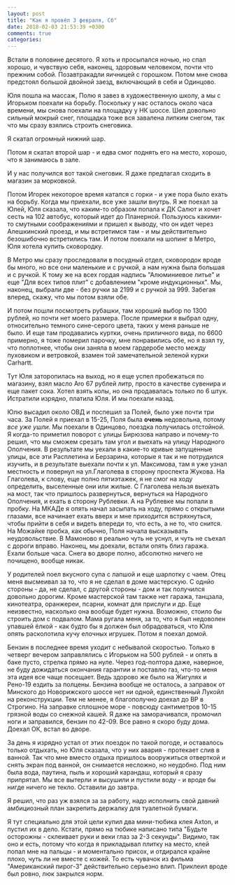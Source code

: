 ```yaml
---
layout: post
title: "Как я провёл 3 февраля, Сб"
date: 2018-02-03 21:53:39 +0300
comments: true
categories: 
---
```

Встали в половине десятого. Я хоть и просыпался ночью, но спал хорошо, и чувствую себя, наконец, здоровым человеком, почти что прежним собой. Позавтракадли яичницей с горошком. Потом мне снова предстоял большой двойной заезд, включающий в себя и Одинцово.

Юля пошла на массаж, Полю я завез в художественную школу, а мы с Игорьком поехали на борьбу. Поскольку у нас осталось около часа времени, мы снова поехали на площадку у НК шоссе. Шел довольно сильный мокрый снег, площадка тоже вся завалена липким снегом, так что мы сразу взялись строить снеговика. 


Я скатал огромный нижний шар.

Потом я скатал второй шар - и едва смог поднять его на место, хорошо, что я занимаюсь в зале.


И у нас получился вот такой снеговик. Я даже предлагал сходить в магазин за морковкой.


Потом Игорек некоторое время катался с горки - и уже пора было ехать на борьбу. Когда мы приехали, все уже зашли внутрь. Я же поехал за Юлей, Юля сказала, что каким-то образом попала к ДК Салют и хочет сесть на 102 автобус, который идет до Планерной. Пользуюсь какими-то смутными соображениями и пришел к выводу, что он идет через Алешкинский проезд, и мы встретимся там - и мы действительно безошибочно встретились там. И потом поехали на шопинг в Метро, Юля хотела купить сковородку.

В Метро мы сразу проследовали в посудный отдел, сковородок вроде бы много, но все они маленькие и с ручкой, а нам нужна была большая и с ручкой. К тому же на всех гордая надпись "Алюминиевое литье" и еще "Для всех типов плит" с добавлением "кроме индукционных". Мы, наконец, выбрали две - без ручки за 2199 и с ручкой за 999. Забегая вперед, скажу, что мы потом взяли обе.

И потом пошли посмотреть рубашки, там хороший выбор по 1300 рублей, но почти нет моего размера. После примерки я выбрал одну, относительно темного сине-серого цвета, таких у меня раньше не было. И еще там продавались куртки, очень приличного вида, по 6600 примерно, я тоже померил парочку, мне понравились обе, но я взял ту, что поплотнее, чтобы они заняла в моем гардеробе место между пуховиком и ветровкой, взамен той замечательной зеленой курки Carhartt.

Тут Юля заторопилась на выход, но я еще успел пробежаться по магазину, взял масло Aro 67 рублей литр, просто в качестве сувенира и еще пакет сока. Хотел взять колы, но она продавалась только по 6 штук. Истратили изрядно, платила Юля. И мы поехали назад.

Юлю высадил около ОВД и поспешил за Полей, было уже почти три часа. За Полей я приехал в 15-25, Поля была **очень** недовольна, потому *все уже ушли*. Мы поехали в Одинцово, поездка получилась отстойной. Я когда-то приметил поворот с улицы Бирюзова направо и почему-то решил, что мы сможем срезать там угол и выехать на улицу Народного Ополчения. В результате мы уехали в какие-то кривые запущенные улицы, все эти Расплетина и Берзарина, которые я так и не потрудился изучить, и в результате выехали почти к ул. Максимова, там я уже узнал местность и повернул на ул.Глаголева в сторону проспекта Жукова. На Глаголева, к слову, еще полно пятиэтажек, я не смог на ходу определить, выселенные они или жилые. С Глаголева нельзя выехать на мост, так что пришлось развернуться, вернуться на Народного Ополчения, и ехать в сторону Рублевки. А на Рублевке мы попали в пробку. На МКАДе я опять начал засыпать на ходу, прямо с открытыми глазами, все начинает ехать вверх и мне приходится встряхнуться, чтобы прийти в себя и видеть впереди то, что есть, а не то, что снится. На Можайке пробка, как обычно, Поля начала высказывать неудовольствие. В Мамоново я реально чуть не уснул, и чуть не съехал с дороги вправо. Наконец, мы доехали, встали опять близ гаража. Ехали больше часа. Снега во дворе полно, абсолютно ничего не почищено, вообще никак.

У родителей поел вкусного супа с лапшой и еще шарлотку с чаем. Отец меня высмеивал за то, что я не сделал в доме мастерскую. С однйо стороны - да, не сделал, с другой стороны - дом и так получился довольно дорогим. Кроме мастерской там также нет гаража, танцзала, кинотеатра, оранжереи, псарни, комнат для прислуги и др. Еще неизвестно, насколько она вообще будет нужна. Возможно, стоило бы строить дом с подвалом. Мама ругала меня, за то, что я был недоволен упавшей ёлкой - как будто бы я должен был обрадоваться, что Юля опять расколотила кучу елочных игрушек. Потом я поехал домой. 

Бензин в последнее время уходит с небывалой скоростью. Только в четверг вечером заправлялись с Игорьком на 500 рублей - и опять в баке пусто, стрелка прямо на нуле. Через год-полтора даже, наверное, не буду дожидаться окончания гарантии и поставлю газ, что-то меня эта идея все чаще посещает. Ведь здорово же было на Жигулях и Рено-19 ездить за полцены. Бензина вообще не осталось, а заправок от Минского до Новорижского шоссе нет ни одной, единственный Лукойл на реконструкции. Тем не менее, я благополучно доехал до ВР в Строгино. На заправке сплошное море - повсюду сантиметров 10-15 грязной воды со снежной кашей. Я даже на заморачивался, промочил ноги и заправился, бензин по 42-09. Все равно я скоро буду дома. Доехал ОК, встал во дворе.

За день я изрядно устал от этих поездок по такой погоде, и оставалось только отдыхать, но Юля сказала, что у них авария - протекает слив в ванной. Так что мне вместо отдыха пришлось вооружиться отверткой и снять экран под ванной, он снимается несложно, но неудобно. Под ним была вода, паутина, пыль и хороший карандаш, который я сразу припрятал. Мы все вытерли и высушили и пустили воду - и вроде бы нигде ничего не текло. Оставили до завтра.

Я решил, что раз уж взялся за за работу, надо исполнить свой давний амбициозный план закрепить держалку для туалетной бумаги.

Я тут специально для этой цели купил два мини-тюбика клея Axton, и пустил их в дело. Кстати, прямо на тюбике написано типа "Будьте осторожны - склеивает руки и веки глаз за 2-3 секунды". Видимо, так оно и есть, потому что когда я прикладывал плитку на место, клей попал мне на пальцы - и моментально присох, и отдирался крайне плохо, чуть ли не вместе с кожей. То есть чувачок из фильма "Американский пирог-3" действительно серьезно влип. Приклеил вроде был ровно, люк закрылся норм.

